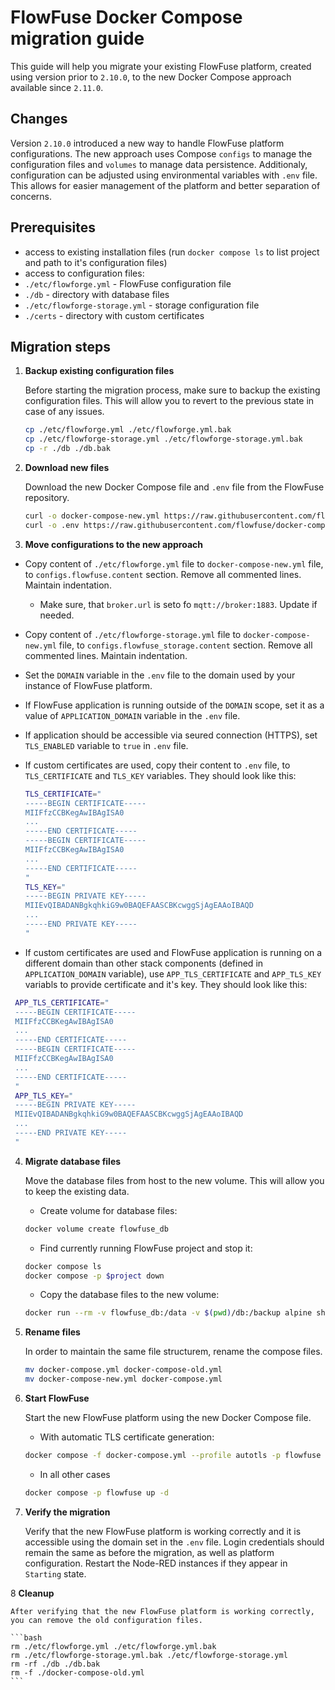 # FlowFuse Docker Compose migration guide

This guide will help you migrate your existing FlowFuse platform, created using version prior to `2.10.0`,
to the new Docker Compose approach available since `2.11.0`.


## Changes

Version `2.10.0` introduced a new way to handle FlowFuse platform configurations. The new approach uses Compose `configs` to manage the configuration files and
`volumes` to manage data persistence. Additionaly, configuration can be adjusted using environmental variables with `.env` file.
This allows for easier management of the platform and better separation of concerns.


## Prerequisites

- access to existing installation files (run `docker compose ls` to list project and path to it's configuration files)
- access to configuration files:
 - `./etc/flowforge.yml` - FlowFuse configuration file
 - `./db` - directory with database files
 - `./etc/flowforge-storage.yml` - storage configuration file
 - `./certs` - directory with custom certificates

## Migration steps

1. **Backup existing configuration files**

    Before starting the migration process, make sure to backup the existing configuration files. This will allow you to revert to the previous state in case of any issues.

    ```bash
    cp ./etc/flowforge.yml ./etc/flowforge.yml.bak
    cp ./etc/flowforge-storage.yml ./etc/flowforge-storage.yml.bak
    cp -r ./db ./db.bak
    ```

2. **Download new files**

    Download the new Docker Compose file and `.env` file from the FlowFuse repository.

    ```bash
    curl -o docker-compose-new.yml https://raw.githubusercontent.com/flowfuse/docker-compose/main/docker-compose.yml
    curl -o .env https://raw.githubusercontent.com/flowfuse/docker-compose/main/.env.example
    ```

3. **Move configurations to the new approach**

* Copy content of `./etc/flowforge.yml` file to `docker-compose-new.yml` file, to `configs.flowfuse.content` section. Remove all commented lines. Maintain indentation.
  * Make sure, that `broker.url` is seto fo `mqtt://broker:1883`. Update if needed.
* Copy content of `./etc/flowforge-storage.yml` file to `docker-compose-new.yml` file, to `configs.flowfuse_storage.content` section. Remove all commented lines. Maintain indentation.
* Set the `DOMAIN` variable in the `.env` file to the domain used by your instance of FlowFuse platform.
* If FlowFuse application is running outside of the `DOMAIN` scope, set it as a value of `APPLICATION_DOMAIN` variable in the `.env` file.
* If application should be accessible via seured connection (HTTPS), set `TLS_ENABLED` variable to `true` in `.env` file.
* If custom certificates are used, copy their content to `.env` file, to `TLS_CERTIFICATE` and `TLS_KEY` variables. They should look like this:

  ```bash
  TLS_CERTIFICATE="
  -----BEGIN CERTIFICATE-----
  MIIFfzCCBKegAwIBAgISA0
  ...
  -----END CERTIFICATE-----
  -----BEGIN CERTIFICATE-----
  MIIFfzCCBKegAwIBAgISA0
  ...
  -----END CERTIFICATE-----
  "
  TLS_KEY="
  -----BEGIN PRIVATE KEY-----
  MIIEvQIBADANBgkqhkiG9w0BAQEFAASCBKcwggSjAgEAAoIBAQD
  ...
  -----END PRIVATE KEY-----
  "
  ```

* If custom certificates are used and FlowFuse application is running on a different domain than other stack components (defined in `APPLICATION_DOMAIN` variable), 
  use `APP_TLS_CERTIFICATE` and `APP_TLS_KEY` variabls to provide certificate and it's key. They should look like this:

 ```bash
  APP_TLS_CERTIFICATE="
  -----BEGIN CERTIFICATE-----
  MIIFfzCCBKegAwIBAgISA0
  ...
  -----END CERTIFICATE-----
  -----BEGIN CERTIFICATE-----
  MIIFfzCCBKegAwIBAgISA0
  ...
  -----END CERTIFICATE-----
  "
  APP_TLS_KEY="
  -----BEGIN PRIVATE KEY-----
  MIIEvQIBADANBgkqhkiG9w0BAQEFAASCBKcwggSjAgEAAoIBAQD
  ...
  -----END PRIVATE KEY-----
  "
  ```

4. **Migrate database files**

    Move the database files from host to the new volume. This will allow you to keep the existing data.

    * Create volume for database files:

    ```bash
    docker volume create flowfuse_db
    ```
    * Find currently running FlowFuse project and stop it:

    ```bash
    docker compose ls 
    docker compose -p $project down
    ```

    * Copy the database files to the new volume:

    ```bash
    docker run --rm -v flowfuse_db:/data -v $(pwd)/db:/backup alpine sh -c "cp -a /backup/. /data/"
    ```

5. **Rename files**

    In order to maintain the same file structurem, rename the compose files.

    ```bash
    mv docker-compose.yml docker-compose-old.yml
    mv docker-compose-new.yml docker-compose.yml
    ```

6. **Start FlowFuse**

    Start the new FlowFuse platform using the new Docker Compose file.

    * With automatic TLS certificate generation:
    ```bash
    docker compose -f docker-compose.yml --profile autotls -p flowfuse up -d
    ```

    * In all other cases

    ```bash
    docker compose -p flowfuse up -d
    ```

7. **Verify the migration**

    Verify that the new FlowFuse platform is working correctly and it is accessible using the domain set in the `.env` file.
    Login credentials should remain the same as before the migration, as well as platform configuration.
    Restart the Node-RED instances if they appear in `Starting` state.

8 **Cleanup**
  
    After verifying that the new FlowFuse platform is working correctly, you can remove the old configuration files.

    ```bash
    rm ./etc/flowforge.yml ./etc/flowforge.yml.bak
    rm ./etc/flowforge-storage.yml.bak ./etc/flowforge-storage.yml
    rm -rf ./db ./db.bak
    rm -f ./docker-compose-old.yml
    ```

